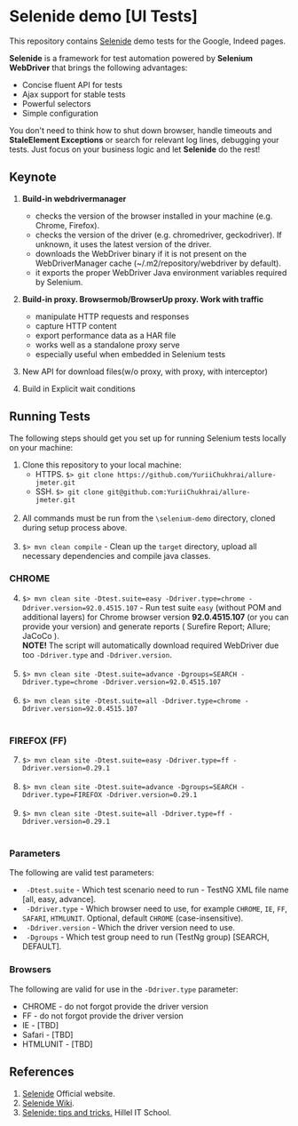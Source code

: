 # Selenide demo [UI Tests]

This repository contains [Selenide](https://selenide.org/) demo tests for the Google, Indeed pages.

**Selenide** is a framework for test automation powered by **Selenium WebDriver** that brings the following advantages:
* Concise fluent API for tests
* Ajax support for stable tests
* Powerful selectors
* Simple configuration
  
You don't need to think how to shut down browser, handle timeouts and **StaleElement Exceptions** or search for relevant log lines, debugging your tests.
  Just focus on your business logic and let **Selenide** do the rest!


## Keynote
1. **Build-in webdrivermanager**
    * checks the version of the browser installed in your machine (e.g.
      Chrome, Firefox).
    * checks the version of the driver (e.g. chromedriver, geckodriver). If
      unknown, it uses the latest version of the driver.
    * downloads the WebDriver binary if it is not present on the
      WebDriverManager cache (~/.m2/repository/webdriver by default).
    * it exports the proper WebDriver Java environment variables required
      by Selenium.

2. **Build-in proxy. Browsermob/BrowserUp proxy. Work with traffic**
    * manipulate HTTP requests and responses
    * capture HTTP content
    * export performance data as a HAR file
    * works well as a standalone proxy serve
    * especially useful when embedded in Selenium tests

3. New API for download files(w/o proxy, with proxy, with interceptor)

4. Build in Explicit wait conditions


## Running Tests
The following steps should get you set up for running Selenium tests locally on your machine:

1. Clone this repository to your local machine:<br/>
   * HTTPS. ` $> git clone https://github.com/YuriiChukhrai/allure-jmeter.git `
   * SSH. ` $> git clone git@github.com:YuriiChukhrai/allure-jmeter.git `<br/><br/>
2. All commands must be run from the ` \selenium-demo ` directory, cloned during setup process above.<br/><br/>
3. ` $> mvn clean compile ` - Clean up the `target` directory, upload all necessary dependencies and compile java classes.
### CHROME
4. ` $> mvn clean site -Dtest.suite=easy -Ddriver.type=chrome -Ddriver.version=92.0.4515.107 ` - Run test suite `easy` (without POM and additional layers) for Chrome browser version **92.0.4515.107**  (or you can provide your version) and generate reports ( Surefire Report; Allure; JaCoCo ).<br/>
**NOTE!** The script will automatically download required WebDriver due too `-Ddriver.type` and `-Ddriver.version`.<br/><br/>
5. ` $> mvn clean site -Dtest.suite=advance -Dgroups=SEARCH -Ddriver.type=chrome -Ddriver.version=92.0.4515.107 `<br/><br/>
6. ` $> mvn clean site -Dtest.suite=all -Ddriver.type=chrome -Ddriver.version=92.0.4515.107 `<br/><br/>
### FIREFOX (FF)
7. ` $> mvn clean site -Dtest.suite=easy -Ddriver.type=ff -Ddriver.version=0.29.1 `<br/><br/>
8. ` $> mvn clean site -Dtest.suite=advance -Dgroups=SEARCH -Ddriver.type=FIREFOX -Ddriver.version=0.29.1 `<br/><br/>
9. ` $> mvn clean site -Dtest.suite=all -Ddriver.type=ff -Ddriver.version=0.29.1 `<br/><br/>


### Parameters
The following are valid test parameters:

*	` -Dtest.suite` - Which test scenario need to run - TestNG XML file name [all, easy, advance].<br/>
*	` -Ddriver.type` - Which browser need to use, for example `CHROME`, `IE`, `FF`, `SAFARI`, `HTMLUNIT`. Optional, default `CHROME` (case-insensitive).<br/>
*	` -Ddriver.version` -  Which the driver version need to use.<br/>
*	` -Dgroups` - Which test group need to run (TestNg group) [SEARCH, DEFAULT].<br/>


### Browsers
The following are valid for use in the `-Ddriver.type` parameter:

*	CHROME - do not forgot provide the driver version
*	FF - do not forgot provide the driver version
*	IE - [TBD]
*	Safari - [TBD]
*	HTMLUNIT - [TBD]


## References
1. [Selenide](https://selenide.org/) Official website.
2. [Selenide Wiki](https://github.com/selenide/selenide/wiki).
3. [Selenide: tips and tricks.](https://github.com/britka/qaopen-selenide-examples) Hillel IT School.